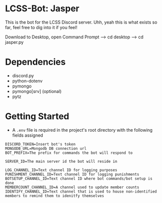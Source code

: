 # LCSS-Bot: Jasper
This is the bot for the LCSS Discord server. 
Uhh, yeah this is what exists so far, feel free to dig into it if you feel!

Download to Desktop, open Command Prompt --> cd desktop --> cd jasper.py

# Dependencies
* discord.py 
* python-dotenv
* pymongo
* pymongo[srv] (optional)
* pytz

# Getting Started
* A `.env` file is required in the project's root directory with the following fields assigned
```
DISCORD_TOKEN=Insert bot's token
MONGODB_URL=Mongodb DB connection url
BOT_PREFIX=The prefix for commands the bot will respond to

SERVER_ID=The main server id the bot will reside in 

LOG_CHANNEL_ID=Text channel ID for logging purposes
PUNISHMENT_CHANNEL_ID=Text channel ID for logging punishments
BOTSETUP_CHANNEL_ID=Text channel ID where bot commands/bot setup is done 
MEMBERCOUNT_CHANNEL_ID=A channel used to update member counts
IDENTIFY_CHANNEL_ID=Text channel that is used to house non-identified members to remind them to idenitfy themselves
```